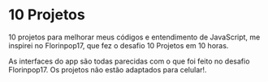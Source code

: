 # 10 Projetos
10 projetos para melhorar meus códigos e entendimento de JavaScript, me inspirei no Florinpop17, que fez o desafio 10 Projetos em 10 horas.

As interfaces do app são todas parecidas com o que foi feito no desafio Florinpop17.
Os projetos não estão adaptados para celular!.
